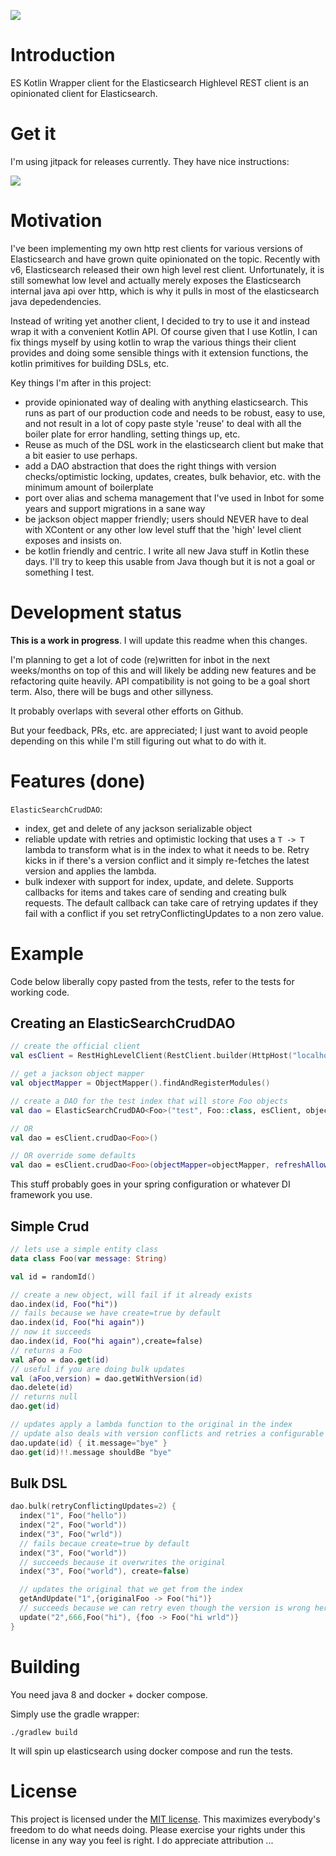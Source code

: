 [![](https://jitpack.io/v/jillesvangurp/es-kotlin-wrapper-client.svg)](https://jitpack.io/#jillesvangurp/es-kotlin-wrapper-client)


# Introduction

ES Kotlin Wrapper client for the Elasticsearch Highlevel REST client is an opinionated client for Elasticsearch.

# Get it

I'm using jitpack for releases currently. They have nice instructions:

[![](https://jitpack.io/v/jillesvangurp/es-kotlin-wrapper-client.svg)](https://jitpack.io/#jillesvangurp/es-kotlin-wrapper-client)

# Motivation

I've been implementing my own http rest clients for various versions of Elasticsearch and have grown quite opinionated on the topic. Recently with v6, Elasticsearch released their own high level rest client. Unfortunately, it is still somewhat low level and actually merely exposes the Elasticsearch internal java api over http, which is why it pulls in most of the elasticsearch java depedendencies.

Instead of writing yet another client, I decided to try to use it and instead wrap it with a convenient Kotlin API. Of course given that I use Kotlin, I can fix things myself by using kotlin to wrap the various things their client provides and doing some sensible things with it extension functions, the kotlin primitives for building DSLs, etc.

Key things I'm after in this project:

- provide opinionated way of dealing with anything elasticsearch. This runs as part of our production code and needs to be robust, easy to use, and not result in a lot of copy paste style 'reuse' to deal with all the boiler plate for error handling, setting things up, etc.
- Reuse as much of the DSL work in the elasticsearch client but make that a bit easier to use perhaps.
- add a DAO abstraction that does the right things with version checks/optimistic locking, updates, creates, bulk behavior, etc. with the minimum amount of boilerplate
- port over alias and schema management that I've used in Inbot for some years and support migrations in a sane way
- be jackson object mapper friendly; users should NEVER have to deal with XContent or any other low level stuff that the 'high' level client exposes and insists on.
- be kotlin friendly and centric. I write all new Java stuff in Kotlin these days. I'll try to keep this usable from Java though but it is not a goal or something I test.

# Development status

**This is a work in progress**. I will update this readme when this changes. 

I'm planning to get a lot of code (re)written for inbot in the next weeks/months on top of this and will likely be adding new features and be refactoring quite heavily. API compatibility is not going to be a goal short term. Also, there will be bugs and other sillyness.

It probably overlaps with several other efforts on Github. 

But your feedback, PRs, etc. are appreciated; I just want to avoid people depending on this while I'm still figuring out what to do with it.

# Features (done)

`ElasticSearchCrudDAO`:

- index, get and delete of any jackson serializable object
- reliable update with retries and optimistic locking that uses a `T -> T` lambda to transform what is in the index to what it needs to be. Retry kicks in if there's a version conflict and it simply re-fetches the latest version and applies the lambda.
- bulk indexer with support for index, update, and delete. Supports callbacks for items and takes care of sending and creating bulk requests. The default callback can take care of retrying updates if they fail with a conflict if you set retryConflictingUpdates to a non zero value.


# Example 

Code below liberally copy pasted from the tests, refer to the tests for working code.

## Creating an ElasticSearchCrudDAO

```kotlin
// create the official client
val esClient = RestHighLevelClient(RestClient.builder(HttpHost("localhost", 9200, "http")))

// get a jackson object mapper
val objectMapper = ObjectMapper().findAndRegisterModules()

// create a DAO for the test index that will store Foo objects
val dao = ElasticSearchCrudDAO<Foo>("test", Foo::class, esClient, objectMapper)

// OR
val dao = esClient.crudDao<Foo>()

// OR override some defaults
val dao = esClient.crudDao<Foo>(objectMapper=objectMapper, refreshAllowed=true)
```

This stuff probably goes in your spring configuration or whatever DI framework you use.

## Simple Crud

```kotlin
// lets use a simple entity class
data class Foo(var message: String)

val id = randomId()

// create a new object, will fail if it already exists
dao.index(id, Foo("hi"))
// fails because we have create=true by default
dao.index(id, Foo("hi again"))  
// now it succeeds
dao.index(id, Foo("hi again"),create=false)  
// returns a Foo
val aFoo = dao.get(id) 
// useful if you are doing bulk updates
val (aFoo,version) = dao.getWithVersion(id)
dao.delete(id)
// returns null
dao.get(id) 

// updates apply a lambda function to the original in the index
// update also deals with version conflicts and retries a configurable number of times (default 10) with a sleep to reduce chance of more conflicts
dao.update(id) { it.message="bye" }
dao.get(id)!!.message shouldBe "bye"
```

## Bulk DSL

```kotlin
dao.bulk(retryConflictingUpdates=2) {
  index("1", Foo("hello"))
  index("2", Foo("world"))
  index("3", Foo("wrld"))
  // fails becaue create=true by default
  index("3", Foo("world")) 
  // succeeds because it overwrites the original
  index("3", Foo("world"), create=false) 

  // updates the original that we get from the index 
  getAndUpdate("1",{originalFoo -> Foo("hi")}
  // succeeds because we can retry even though the version is wrong here. You have to provide the original
  update("2",666,Foo("hi"), {foo -> Foo("hi wrld")}
}
```

# Building

You need java 8 and docker + docker compose.

Simply use the gradle wrapper:

```
./gradlew build
```

It will spin up elasticsearch using docker compose and run the tests.

# License

This project is licensed under the [MIT license](LICENSE). This maximizes everybody's freedom to do what needs doing. Please exercise your rights under this license in any way you feel is right. I do appreciate attribution ...
